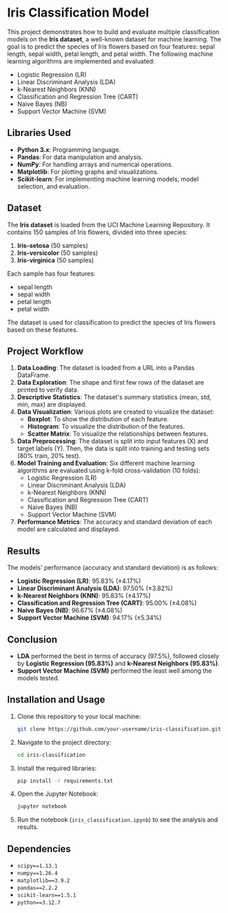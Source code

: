 

# Iris Classification Model

This project demonstrates how to build and evaluate multiple classification models on the **Iris dataset**, a well-known dataset for machine learning.
The goal is to predict the species of Iris flowers based on four features: sepal length, sepal width, petal length, and petal width. 
The following machine learning algorithms are implemented and evaluated:

- Logistic Regression (LR)
- Linear Discriminant Analysis (LDA)
- k-Nearest Neighbors (KNN)
- Classification and Regression Tree (CART)
- Naive Bayes (NB)
- Support Vector Machine (SVM)

## Libraries Used

- **Python 3.x**: Programming language.
- **Pandas**: For data manipulation and analysis.
- **NumPy**: For handling arrays and numerical operations.
- **Matplotlib**: For plotting graphs and visualizations.
- **Scikit-learn**: For implementing machine learning models, model selection, and evaluation.

## Dataset

The **Iris dataset** is loaded from the UCI Machine Learning Repository. It contains 150 samples of Iris flowers, divided into three species:

1. **Iris-setosa** (50 samples)
2. **Iris-versicolor** (50 samples)
3. **Iris-virginica** (50 samples)

Each sample has four features: 
- sepal length
- sepal width
- petal length
- petal width

The dataset is used for classification to predict the species of Iris flowers based on these features.

## Project Workflow

1. **Data Loading**: The dataset is loaded from a URL into a Pandas DataFrame.
2. **Data Exploration**: The shape and first few rows of the dataset are printed to verify data.
3. **Descriptive Statistics**: The dataset's summary statistics (mean, std, min, max) are displayed.
4. **Data Visualization**: Various plots are created to visualize the dataset:
   - **Boxplot**: To show the distribution of each feature.
   - **Histogram**: To visualize the distribution of the features.
   - **Scatter Matrix**: To visualize the relationships between features.
5. **Data Preprocessing**: The dataset is split into input features (X) and target labels (Y). Then, the data is split into training and testing sets (80% train, 20% test).
6. **Model Training and Evaluation**: Six different machine learning algorithms are evaluated using k-fold cross-validation (10 folds):
   - Logistic Regression (LR)
   - Linear Discriminant Analysis (LDA)
   - k-Nearest Neighbors (KNN)
   - Classification and Regression Tree (CART)
   - Naive Bayes (NB)
   - Support Vector Machine (SVM)
7. **Performance Metrics**: The accuracy and standard deviation of each model are calculated and displayed.

## Results

The models' performance (accuracy and standard deviation) is as follows:

- **Logistic Regression (LR)**: 95.83% (±4.17%)
- **Linear Discriminant Analysis (LDA)**: 97.50% (±3.82%)
- **k-Nearest Neighbors (KNN)**: 95.83% (±4.17%)
- **Classification and Regression Tree (CART)**: 95.00% (±4.08%)
- **Naive Bayes (NB)**: 96.67% (±4.08%)
- **Support Vector Machine (SVM)**: 94.17% (±5.34%)

## Conclusion

- **LDA** performed the best in terms of accuracy (97.5%), followed closely by **Logistic Regression (95.83%)** and **k-Nearest Neighbors (95.83%)**.
- **Support Vector Machine (SVM)** performed the least well among the models tested.

## Installation and Usage

1. Clone this repository to your local machine:
   ```bash
   git clone https://github.com/your-username/iris-classification.git
   ```
2. Navigate to the project directory:
   ```bash
   cd iris-classification
   ```
3. Install the required libraries:
   ```bash
   pip install -r requirements.txt
   ```
4. Open the Jupyter Notebook:
   ```bash
   jupyter notebook
   ```
5. Run the notebook (`iris_classification.ipynb`) to see the analysis and results.

## Dependencies

- `scipy==1.13.1`
- `numpy==1.26.4`
- `matplotlib==3.9.2`
- `pandas==2.2.2`
- `scikit-learn==1.5.1`
- `python==3.12.7`

